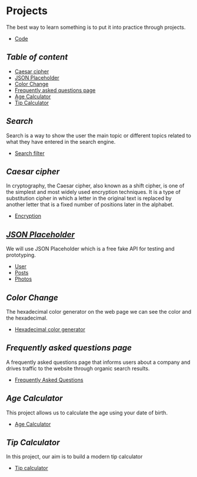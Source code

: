 # Projects

The best way to learn something is to put it into practice through projects.

- [Code](/projects/code/)

## _Table of content_

- [Caesar cipher](#caesar-cipher)
- [JSON Placeholder](#json-placeholder)
- [Color Change](#color-change)
- [Frequently asked questions page](#frequently-asked-questions-page)
- [Age Calculator](#age-calculator)
- [Tip Calculator]()

## _Search_

Search is a way to show the user the main topic or different topics related to what they have entered in the search engine.

- [Search filter](/projects/search/search-filter/)

## _Caesar cipher_

In cryptography, the Caesar cipher, also known as a shift cipher, is one of the simplest and most widely used encryption techniques. It is a type of substitution cipher in which a letter in the original text is replaced by another letter that is a fixed number of positions later in the alphabet.

- [Encryption](/projects/caesar-cipher/)

## _[JSON Placeholder](https://jsonplaceholder.typicode.com/)_

We will use JSON Placeholder which is a free fake API for testing and prototyping.

- [User](/projects/json-placeholder/users/)
- [Posts](/projects/json-placeholder/posts/)
- [Photos](/projects/json-placeholder/photos/)

## _Color Change_

The hexadecimal color generator on the web page we can see the color and the hexadecimal.

- [Hexadecimal color generator](/projects/color-change/hexadecimal/)

## _Frequently asked questions page_

A frequently asked questions page that informs users about a company and drives traffic to the website through organic search results.

- [Frequently Asked Questions](/projects/frequently-asked-questions/)

## _Age Calculator_

This project allows us to calculate the age using your date of birth.

- [Age Calculator](/projects/age-calculator/)

## _Tip Calculator_

In this project, our aim is to build a modern tip calculator

- [Tip calculator](/projects/tip-calculator/)

